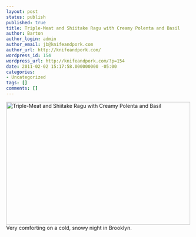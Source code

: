 ```yaml
---
layout: post
status: publish
published: true
title: Triple-Meat and Shiitake Ragu with Creamy Polenta and Basil
author: Barton
author_login: admin
author_email: jb@knifeandpork.com
author_url: http://knifeandpork.com/
wordpress_id: 154
wordpress_url: http://knifeandpork.com/?p=154
date: 2011-02-02 15:17:58.000000000 -05:00
categories:
- Uncategorized
tags: []
comments: []
---
```

<a href="http://www.flickr.com/photos/phy5ics/5411166267/" title="Triple-Meat and Shiitake Ragu with Creamy Polenta and Basil by phy5ics, on Flickr"><img src="http://farm5.static.flickr.com/4112/5411166267_108c635445.jpg" width="500" height="333" alt="Triple-Meat and Shiitake Ragu with Creamy Polenta and Basil" /></a>
Very comforting on a cold, snowy night in Brooklyn.
